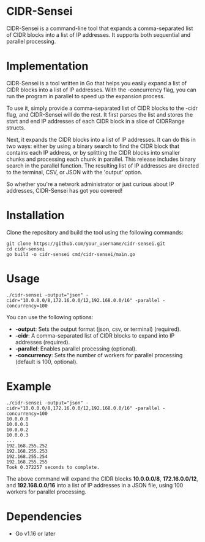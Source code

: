 # CIDR-Sensei

CIDR-Sensei is a command-line tool that expands a comma-separated list of CIDR blocks into a list of IP addresses. It supports both sequential and parallel processing.
# Implementation

CIDR-Sensei is a tool written in Go that helps you easily expand a list of CIDR blocks into a list of IP addresses. With the -concurrency flag, you can run the program in parallel to speed up the expansion process.

To use it, simply provide a comma-separated list of CIDR blocks to the -cidr flag, and CIDR-Sensei will do the rest. It first parses the list and stores the start and end IP addresses of each CIDR block in a slice of CIDRRange structs.

Next, it expands the CIDR blocks into a list of IP addresses. It can do this in two ways: either by using a binary search to find the CIDR block that contains each IP address, or by splitting the CIDR blocks into smaller chunks and processing each chunk in parallel. This release includes binary search in the parallel function. The resulting list of IP addresses are directed to the terminal, CSV, or JSON with the 'output' option.

So whether you're a network administrator or just curious about IP addresses, CIDR-Sensei has got you covered!

# Installation

Clone the repository and build the tool using the following commands:

```console
git clone https://github.com/your_username/cidr-sensei.git
cd cidr-sensei
go build -o cidr-sensei cmd/cidr-sensei/main.go
```

# Usage

```shell
./cidr-sensei -output="json" -cidr="10.0.0.0/8,172.16.0.0/12,192.168.0.0/16" -parallel -concurrency=100

```
You can use the following options:
*    **-output**: Sets the output format (json, csv, or terminal) (required).
*    **-cidr**: A comma-separated list of CIDR blocks to expand into IP addresses (required).
*    **-parallel**: Enables parallel processing (optional).
*    **-concurrency**: Sets the number of workers for parallel processing (default is 100, optional).

# Example
```console
./cidr-sensei -output="json" -cidr="10.0.0.0/8,172.16.0.0/12,192.168.0.0/16" -parallel -concurrency=100
10.0.0.0
10.0.0.1
10.0.0.2
10.0.0.3
...
192.168.255.252
192.168.255.253
192.168.255.254
192.168.255.255
Took 0.372257 seconds to complete.
```

The above command will expand the CIDR blocks **10.0.0.0/8**, **172.16.0.0/12**, and **192.168.0.0/16** into a list of IP addresses in a JSON file, using 100 workers for parallel processing.

# Dependencies

*   Go v1.16 or later
